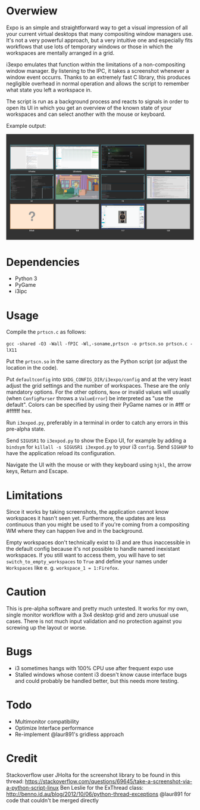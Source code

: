 # Overwiew

Expo is an simple and straightforward way to get a visual impression of all your
current virtual desktops that many compositing window managers use.  It's not a
very powerful approach, but a very intuitive one and especially fits workflows
that use lots of temporary windows or those in which the workspaces are mentally
arranged in a grid.

i3expo emulates that function within the limitations of a non-compositing window
manager. By listening to the IPC, it takes a screenshot whenever a window event
occurrs. Thanks to an extremely fast C library, this produces negligible
overhead in normal operation and allows the script to remember what state you
left a workspace in.

The script is run as a background process and reacts to signals in order to open
its UI in which you get an overview of the known state of your workspaces and
can select another with the mouse or keyboard.

Example output:

![Sample](img/ui.png)

# Dependencies

- Python 3
- PyGame
- i3ipc

# Usage

Compile the `prtscn.c` as follows:

`gcc -shared -O3 -Wall -fPIC -Wl,-soname,prtscn -o prtscn.so prtscn.c -lX11`

Put the `prtscn.so` in the same directory as the Python script (or adjust the
location in the code).

Put `defaultconfig` into `$XDG_CONFIG_DIR/i3expo/config` and at the very least
adjust the grid settings and the number of workspaces. These are the only
mandatory options. For the other options, `None` or invalid values will usually
(when `ConfigParser` throws a `ValueError`) be interpreted as "use the default".
Colors can be specified by using their PyGame names or in #fff or #ffffff hex.

Run `i3expod.py`, preferably in a terminal in order to catch any errors in this
pre-alpha state.

Send `SIGUSR1` to `i3expod.py` to show the Expo UI, for example by adding a
`bindsym` for `killall -s SIGUSR1 i3expod.py` to your i3 `config`. Send `SIGHUP`
to have the application reload its configuration.

Navigate the UI with the mouse or with they keyboard using `hjkl`, the arrow
keys, Return and Escape.

# Limitations

Since it works by taking screenshots, the application cannot know workspaces it
hasn't seen yet. Furthermore, the updates are less continuous than you might be
used to if you're coming from a compositing WM where they can happen live and in
the background.

Empty workspaces don't technically exist to i3 and are thus inaccessible in the
default config because it's not possible to handle named inexistant workspaces.
If you still want to access them, you will have to set
`switch_to_empty_workspaces` to `True` and define your names under `Workspaces`
like e. g. `workspace_1 = 1:Firefox`.

# Caution

This is pre-alpha software and pretty much untested. It works for my own, single
monitor workflow with a 3x4 desktop grid and zero unusual use cases. There is
not much input validation and no protection against you screwing up the layout
or worse.

# Bugs

- i3 sometimes hangs with 100% CPU use after frequent expo use
- Stalled windows whose content i3 doesn't know cause interface bugs and could
probably be handled better, but this needs more testing.

# Todo

- Multimonitor compatibility
- Optimize Interface performance
- Re-implement @laur891's gridless approach

# Credit

Stackoverflow user JHolta for the screenshot library to be found in this thread:
https://stackoverflow.com/questions/69645/take-a-screenshot-via-a-python-script-linux
Ben Leslie for the ExThread class: http://benno.id.au/blog/2012/10/06/python-thread-exceptions
@laur891 for code that couldn't be merged directly
